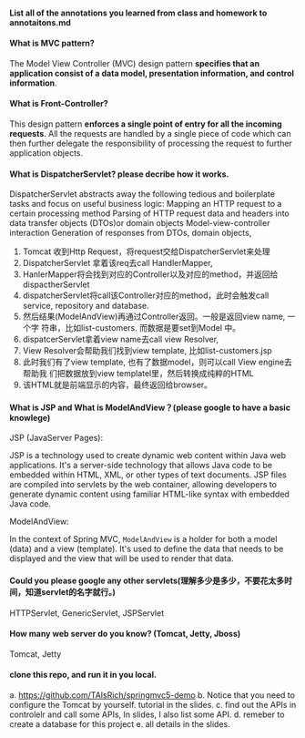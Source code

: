 #### List all of the annotations you learned from class and homework to annotaitons.md

#### What is MVC pattern?

The Model View Controller (MVC) design pattern **specifies that an application consist of a data model, presentation information, and control information**. 

#### What is Front-Controller?

This design pattern **enforces a single point of entry for all the incoming requests**. All the requests are handled by a single piece of code which can then further delegate the responsibility of processing the request to further application objects.

#### What is DispatcherServlet? please decribe how it works.

DispatcherServlet abstracts away the following tedious and boilerplate tasks and focus on
useful business logic:
Mapping an HTTP request to a certain processing method
Parsing of HTTP request data and headers into data transfer objects (DTOs)or
domain objects
Model-view-controller interaction
Generation of responses from DTOs, domain objects, 

1. Tomcat 收到Http Request，将request交给DispatcherServlet来处理
2. DispatcherServlet 拿着该req去call HandlerMapper,
3. HanlerMapper将会找到对应的Controller以及对应的method，并返回给
dispactherServlet
4. dispatcherServlet将call该Controller对应的method，此时会触发call service,
repository and database.
5. 然后结果(ModelAndView)再通过Controller返回。⼀般是返回view name, ⼀个字
符串，⽐如list-customers. ⽽数据是要set到Model 中。
6. dispatcerServlet拿着view name去call view Resolver,
7. View Resolver会帮助我们找到view template, ⽐如list-customers.jsp
8. 此时我们有了view template, 也有了数据model，则可以call View engine去帮助我
们把数据放到view templatel⾥，然后转换成纯粹的HTML
9. 该HTML就是前端显⽰的内容，最终返回给browser。



#### What is JSP and What is ModelAndView？(please google to have a basic knowlege)

JSP (JavaServer Pages):

JSP is a technology used to create dynamic web content within Java web applications. It's a server-side technology that allows Java code to be embedded within HTML, XML, or other types of text documents. JSP files are compiled into servlets by the web container, allowing developers to generate dynamic content using familiar HTML-like syntax with embedded Java code.

ModelAndView:

In the context of Spring MVC, `ModelAndView` is a holder for both a model (data) and a view (template). It's used to define the data that needs to be displayed and the view that will be used to render that data.

#### Could you please google any other servlets(理解多少是多少，不要花太多时间，知道servlet的名字就⾏。)

HTTPServlet, GenericServlet, JSPServlet

#### How many web server do you know? (Tomcat, Jetty, Jboss)

Tomcat,  Jetty

#### clone this repo, and run it in you local.

a. https://github.com/TAIsRich/springmvc5-demo
b. Notice that you need to configure the Tomcat by yourself. tutorial in
the slides.
c. find out the APIs in controlelr and call some APIs, In slides, I also list
some API.
d. remeber to create a database for this project
e. all details in the slides.
